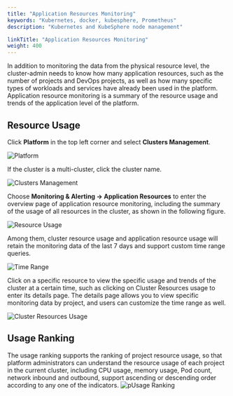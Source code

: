 ```yaml
---
title: "Application Resources Monitoring"
keywords: "Kubernetes, docker, kubesphere, Prometheus"
description: "Kubernetes and KubeSphere node management"

linkTitle: "Application Resources Monitoring"
weight: 400
---
```


In addition to monitoring the data from the physical resource level, the cluster-admin needs to know how many application resources, such as the number of projects and DevOps projects, as well as how many specific types of workloads and services have already been used in the platform. Application resource monitoring is a summary of the resource usage and trends of the application level of the platform.

## Resource Usage

Click **Platform** in the top left corner and select **Clusters Management**.

![Platform](/images/docs/cluster-administration/cluster-status-monitoring/platform.png)

If the cluster is a multi-cluster, click the cluster name.

![Clusters Management](/images/docs/cluster-administration/cluster-status-monitoring/clusters-management.png)

Choose **Monitoring & Alerting -> Application Resources** to enter the overview page of application resource monitoring, including the summary of the usage of all resources in the cluster, as shown in the following figure.

![Resource Usage](/images/docs/cluster-administration/application-resources-monitoring/application-resources-monitoring.png)

Among them, cluster resource usage and application resource usage will retain the monitoring data of the last 7 days and support custom time range queries.

![Time Range](/images/docs/cluster-administration/application-resources-monitoring/time-range.png)

Click on a specific resource to view the specific usage and trends of the cluster at a certain time, such as clicking on Cluster Resources usage to enter its details page. The details page allows you to view specific monitoring data by project, and users can customize the time range as well.

![Cluster Resources Usage](/images/docs/cluster-administration/application-resources-monitoring/cluster-resources-monitoring.png)

## Usage Ranking

The usage ranking supports the ranking of project resource usage, so that platform administrators can understand the resource usage of each project in the current cluster, including CPU usage, memory usage, Pod count, network inbound and outbound, support ascending or descending order according to any one of the indicators.
![pUsage Ranking](/images/docs/cluster-administration/application-resources-monitoring/usage-ranking.png)

